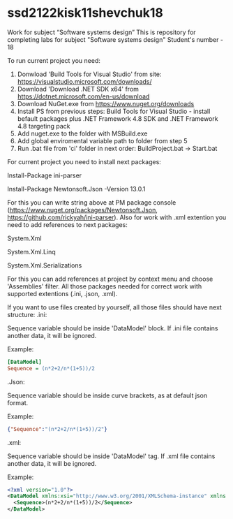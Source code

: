# ssd2122kisk11shevchuk18
Work for subject “Software systems design”
This is repository for completing labs for subject "Software systems design"
Student's number - 18

To run current project you need:
1) Donwload 'Build Tools for Visual Studio' from site: https://visualstudio.microsoft.com/downloads/
3) Download 'Download .NET SDK x64' from https://dotnet.microsoft.com/en-us/download
4) Download NuGet.exe from https://www.nuget.org/downloads
5) Install PS from previous steps: Build Tools for Visual Studio - install befault packages plus .NET Framework 4.8 SDK and .NET Framework 4.8 targeting pack
6) Add nuget.exe to the folder with MSBuild.exe 
7) Add global enviromental variable path to folder from step 5
8) Run .bat file from 'ci' folder in next order: BuildProject.bat -> Start.bat

For current project you need to install next packages:

Install-Package ini-parser

Install-Package Newtonsoft.Json -Version 13.0.1

For this you can write string above at PM package console (https://www.nuget.org/packages/Newtonsoft.Json, https://github.com/rickyah/ini-parser).
Also for work with .xml extention you need to add references to next packages:

System.Xml

System.Xml.Linq

System.Xml.Serializations

For this you can add references at project by context menu and choose 'Assemblies' filter.
All those packages needed for correct work with supported extentions (.ini, .json, .xml).

If you want to use files created by yourself, all those files should have next structure:
.ini:

Sequence variable should be inside 'DataModel' block. If .ini file contains another data, it will be ignored.

Example:
```ini
[DataModel]
Sequence = (n*2+2/n*(1+5))/2
```

.Json:

Sequence variable should be inside curve brackets, as at default json format.

Example:
```json
{"Sequence":"(n*2+2/n*(1+5))/2"}
```
.xml:

Sequence variable should be inside 'DataModel' tag. If .xml file contains another data, it will be ignored.

Example:
```xml
<?xml version="1.0"?>
<DataModel xmlns:xsi="http://www.w3.org/2001/XMLSchema-instance" xmlns:xsd="http://www.w3.org/2001/XMLSchema">
  <Sequence>(n*2+2/n*(1+5))/2</Sequence>
</DataModel>
```

